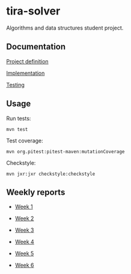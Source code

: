 # tira-solver

Algorithms and data structures student project.

## Documentation

[Project definition](https://github.com/gitblast/tira-solver/blob/master/documentation/definition.md)

[Implementation](https://github.com/gitblast/tira-solver/blob/master/documentation/implementation.md)

[Testing](https://github.com/gitblast/tira-solver/blob/master/documentation/testing.md)

## Usage

Run tests:

`mvn test`

Test coverage:

`mvn org.pitest:pitest-maven:mutationCoverage`

Checkstyle:

`mvn jxr:jxr checkstyle:checkstyle`

## Weekly reports

- [Week 1](https://github.com/gitblast/tira-solver/blob/master/documentation/weekly1.md)

- [Week 2](https://github.com/gitblast/tira-solver/blob/master/documentation/weekly2.md)

- [Week 3](https://github.com/gitblast/tira-solver/blob/master/documentation/weekly3.md)

- [Week 4](https://github.com/gitblast/tira-solver/blob/master/documentation/weekly4.md)

- [Week 5](https://github.com/gitblast/tira-solver/blob/master/documentation/weekly5.md)

- [Week 6](https://github.com/gitblast/tira-solver/blob/master/documentation/weekly6.md)
